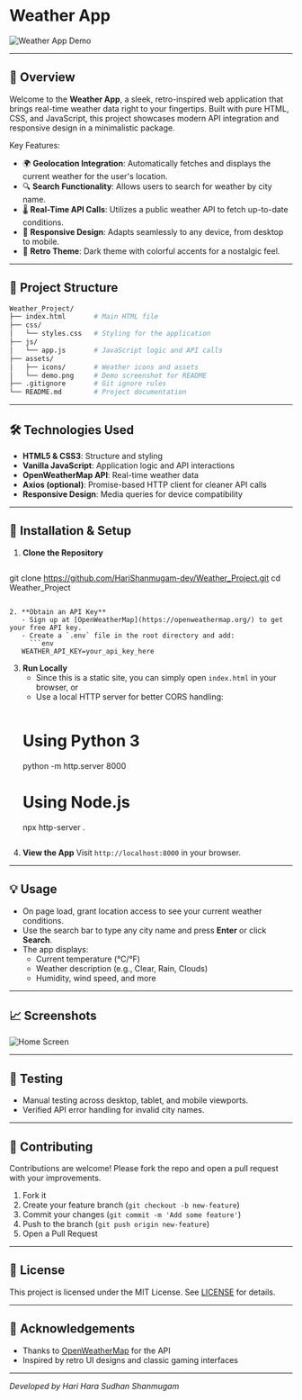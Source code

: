 # Weather App

![Weather App Demo](https://github.com/HariShanmugam-dev/Weather_Project/assets/demo.png)

---

## 🚀 Overview

Welcome to the **Weather App**, a sleek, retro-inspired web application that brings real-time weather data right to your fingertips. Built with pure HTML, CSS, and JavaScript, this project showcases modern API integration and responsive design in a minimalistic package.

Key Features:
- 🌍 **Geolocation Integration**: Automatically fetches and displays the current weather for the user's location.
- 🔍 **Search Functionality**: Allows users to search for weather by city name.
- 🌡️ **Real-Time API Calls**: Utilizes a public weather API to fetch up-to-date conditions.
- 📱 **Responsive Design**: Adapts seamlessly to any device, from desktop to mobile.
- 🎨 **Retro Theme**: Dark theme with colorful accents for a nostalgic feel.

---

## 📂 Project Structure

```bash
Weather_Project/
├── index.html       # Main HTML file
├── css/
│   └── styles.css   # Styling for the application
├── js/
│   └── app.js       # JavaScript logic and API calls
├── assets/
│   ├── icons/       # Weather icons and assets
│   └── demo.png     # Demo screenshot for README
├── .gitignore       # Git ignore rules
└── README.md        # Project documentation
```

---

## 🛠️ Technologies Used

- **HTML5 & CSS3**: Structure and styling
- **Vanilla JavaScript**: Application logic and API interactions
- **OpenWeatherMap API**: Real-time weather data
- **Axios (optional)**: Promise-based HTTP client for cleaner API calls
- **Responsive Design**: Media queries for device compatibility

---

## 🔧 Installation & Setup

1. **Clone the Repository**
   ```bash
git clone https://github.com/HariShanmugam-dev/Weather_Project.git
cd Weather_Project
```

2. **Obtain an API Key**
   - Sign up at [OpenWeatherMap](https://openweathermap.org/) to get your free API key.
   - Create a `.env` file in the root directory and add:
     ```env
   WEATHER_API_KEY=your_api_key_here
   ```

3. **Run Locally**
   - Since this is a static site, you can simply open `index.html` in your browser, or
   - Use a local HTTP server for better CORS handling:
     ```bash
   # Using Python 3
   python -m http.server 8000
   # Using Node.js
   npx http-server .
   ```

4. **View the App**
   Visit `http://localhost:8000` in your browser.

---

## 💡 Usage

- On page load, grant location access to see your current weather conditions.
- Use the search bar to type any city name and press **Enter** or click **Search**.
- The app displays:
  - Current temperature (°C/°F)
  - Weather description (e.g., Clear, Rain, Clouds)
  - Humidity, wind speed, and more

---

## 📈 Screenshots

![Home Screen](https://github.com/HariShanmugam-dev/Weather_Project/assets/home.png)

---

## 🧪 Testing

- Manual testing across desktop, tablet, and mobile viewports.
- Verified API error handling for invalid city names.

---

## 🤝 Contributing

Contributions are welcome! Please fork the repo and open a pull request with your improvements.

1. Fork it
2. Create your feature branch (`git checkout -b new-feature`)
3. Commit your changes (`git commit -m 'Add some feature'`)
4. Push to the branch (`git push origin new-feature`)
5. Open a Pull Request

---

## 📜 License

This project is licensed under the MIT License. See [LICENSE](LICENSE) for details.

---

## 🙏 Acknowledgements

- Thanks to [OpenWeatherMap](https://openweathermap.org/) for the API
- Inspired by retro UI designs and classic gaming interfaces

---

*Developed by Hari Hara Sudhan Shanmugam*

